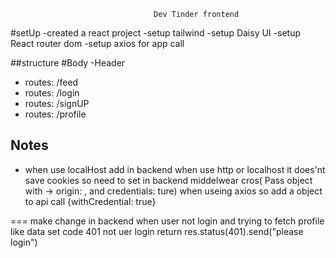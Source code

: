                                     Dev Tinder frontend 
#setUp
-created a react project
-setup tailwind
-setup Daisy UI
-setup React router dom
-setup axios for app call 

##structure
 #Body
 -Header
 - routes: /feed
 - routes: /login
 - routes: /signUP
 - routes: /profile


 ## Notes 
 - when use localHost add in backend when use http or localhost it does'nt save cookies
    so need to set in backend middelwear cros( Pass object with -> origin: , and credentials: ture)
    when useing axios so add a object to api call {withCredential: true}

=== make change in backend when user not login and trying to fetch profile like data set code 401 not uer login return res.status(401).send("please login")
